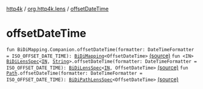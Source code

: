 [http4k](../index.md) / [org.http4k.lens](index.md) / [offsetDateTime](./offset-date-time.md)

# offsetDateTime

`fun BiDiMapping.Companion.offsetDateTime(formatter: DateTimeFormatter = ISO_OFFSET_DATE_TIME): `[`BiDiMapping`](-bi-di-mapping/index.md)`<OffsetDateTime>` [(source)](https://github.com/http4k/http4k/blob/master/http4k-core/src/main/kotlin/org/http4k/lens/BiDiMapping.kt#L44)
`fun <IN> `[`BiDiLensSpec`](-bi-di-lens-spec/index.md)`<`[`IN`](offset-date-time.md#IN)`, `[`String`](https://kotlinlang.org/api/latest/jvm/stdlib/kotlin/-string/index.html)`>.offsetDateTime(formatter: DateTimeFormatter = ISO_OFFSET_DATE_TIME): `[`BiDiLensSpec`](-bi-di-lens-spec/index.md)`<`[`IN`](offset-date-time.md#IN)`, OffsetDateTime>` [(source)](https://github.com/http4k/http4k/blob/master/http4k-core/src/main/kotlin/org/http4k/lens/lensSpec.kt#L234)
`fun `[`Path`](-path/index.md)`.offsetDateTime(formatter: DateTimeFormatter = ISO_OFFSET_DATE_TIME): `[`BiDiPathLensSpec`](-bi-di-path-lens-spec/index.md)`<OffsetDateTime>` [(source)](https://github.com/http4k/http4k/blob/master/http4k-core/src/main/kotlin/org/http4k/lens/path.kt#L113)